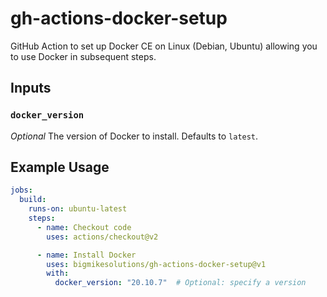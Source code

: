 # gh-actions-docker-setup
GitHub Action to set up Docker CE on Linux (Debian, Ubuntu) allowing you to use Docker in subsequent steps.

## Inputs

### `docker_version`

*Optional* The version of Docker to install. Defaults to `latest`.

## Example Usage

```yaml
jobs:
  build:
    runs-on: ubuntu-latest
    steps:
      - name: Checkout code
        uses: actions/checkout@v2

      - name: Install Docker
        uses: bigmikesolutions/gh-actions-docker-setup@v1
        with:
          docker_version: "20.10.7"  # Optional: specify a version